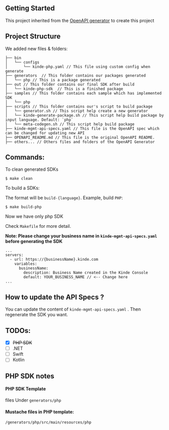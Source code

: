 <!-- GETTING STARTED -->
## Getting Started

This project inherited from the [OpenAPI generator](https://github.com/OpenAPITools/openapi-generator) to create this project

## Project Structure

We added new files & folders:

```
├── bin
│   └── configs
│       └── kinde-php.yaml // This file using custom config when generate
├── generators  // This folder contains our packages generated
│   └── php // This is a package generated
├── out // This folder contains our final SDK after build
│   └── kinde-php-sdk  // This is a finished package
├── samples // This folder contains each sample which has implemented SDK
│   └── php
├── scripts // This folder contains our's script to build package
│   └── generator.sh // This script help create a new generator
│   └── kinde-generate-package.sh // This script help build package by input language. Default: `php`
│   └── meta-codegen.sh // This script help build package
├── kinde-mgmt-api-specs.yaml // This file is the OpenAPI spec which can be changed for updating new API
├── OPENAPI_README.md // This file is the original OpenAPI README. 
├── others... // Others files and folders of the OpenAPI Generator
```

## Commands:

To clean generated SDKs
```
$ make clean
```

To build a SDKs:

The format will be `build-{language}`. Example, build `PHP`:
```
$ make build-php
```
Now we have only php SDK

Check `Makefile` for more detail.

**Note: Please change your business name in `kinde-mgmt-api-specs.yaml` before generating the SDK**
```
...
servers:
  - url: https://{businessName}.kinde.com
    variables:
      businessName:
        description: Business Name created in the Kinde Console
        default: YOUR_BUSINESS_NAME // <-- Change here
...
```

## How to update the API Specs ?
You can update the content of `kinde-mgmt-api-specs.yaml` . Then regenerate the SDK you want.

## TODOs:
 * [x] ~~PHP SDK~~
 * [ ] .NET
 * [ ] Swift
 * [ ] Kotlin

 ## PHP SDK notes
 #### PHP SDK Template
 files Under `generators/php`
 #### Mustache files in PHP template:
 `/generators/php/src/main/resources/php`
